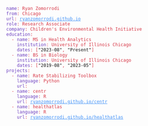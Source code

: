 <body class="markdown-body">

<div class="sourceCode" id="cb1"><pre
class="sourceCode yaml"><code class="sourceCode yaml"><span id="cb1-1"><a href="#cb1-1" aria-hidden="true" tabindex="-1"></a><span class="fu" style="color: #6f42c1">name</span><span class="kw" style="color: #d73a49">:</span><span class="at" style="color: #d73a49"> Ryan Zomorrodi</span></span>
<span id="cb1-2"><a href="#cb1-2" aria-hidden="true" tabindex="-1"></a><span class="fu" style="color: #6f42c1" style="color: #6f42c1">from</span><span class="kw" style="color: #d73a49">:</span><span class="at" style="color: #d73a49"> Chicago</span></span>
<span id="cb1-3"><a href="#cb1-3" aria-hidden="true" tabindex="-1"></a><span class="fu" style="color: #6f42c1">url</span><span class="kw" style="color: #d73a49">:</span><span class="at" style="color: #d73a49"> <a style = "color: #4493f8" href="https://ryanzomorrodi.github.io">ryanzomorrodi.github.io</a></span></span>
<span id="cb1-4"><a href="#cb1-4" aria-hidden="true" tabindex="-1"></a><span class="fu" style="color: #6f42c1">role</span><span class="kw" style="color: #d73a49">:</span><span class="at" style="color: #d73a49"> Research Associate</span></span>
<span id="cb1-5"><a href="#cb1-5" aria-hidden="true" tabindex="-1"></a><span class="fu" style="color: #6f42c1">company</span><span class="kw" style="color: #d73a49">:</span><span class="at" style="color: #d73a49"> Children&#39;s Environmental Health Initiative</span></span>
<span id="cb1-6"><a href="#cb1-6" aria-hidden="true" tabindex="-1"></a><span class="fu" style="color: #6f42c1">education</span><span class="kw" style="color: #d73a49">:</span></span>
<span id="cb1-7"><a href="#cb1-7" aria-hidden="true" tabindex="-1"></a><span class="at" style="color: #d73a49">  </span><span class="kw" style="color: #d73a49">-</span><span class="at" style="color: #d73a49"> </span><span class="fu" style="color: #6f42c1">name</span><span class="kw" style="color: #d73a49">:</span><span class="at" style="color: #d73a49"> MS in Health Analytics</span></span>
<span id="cb1-8"><a href="#cb1-8" aria-hidden="true" tabindex="-1"></a><span class="at" style="color: #d73a49">    </span><span class="fu" style="color: #6f42c1">institution</span><span class="kw" style="color: #d73a49">:</span><span class="at" style="color: #d73a49"> University of Illinois Chicago</span></span>
<span id="cb1-9"><a href="#cb1-9" aria-hidden="true" tabindex="-1"></a><span class="at" style="color: #d73a49">    </span><span class="fu" style="color: #6f42c1">dates</span><span class="kw" style="color: #d73a49">:</span><span class="at" style="color: #d73a49"> </span><span class="kw" style="color: #d73a49">[</span><span class="st">&quot;2023-08&quot;</span><span class="kw" style="color: #d73a49">,</span><span class="at" style="color: #d73a49"> </span><span class="st">&quot;Present&quot;</span><span class="kw" style="color: #d73a49">]</span></span>
<span id="cb1-10"><a href="#cb1-10" aria-hidden="true" tabindex="-1"></a><span class="at" style="color: #d73a49">  </span><span class="kw" style="color: #d73a49">-</span><span class="at" style="color: #d73a49"> </span><span class="fu" style="color: #6f42c1">name</span><span class="kw" style="color: #d73a49">:</span><span class="at" style="color: #d73a49"> BS in Biology</span></span>
<span id="cb1-11"><a href="#cb1-11" aria-hidden="true" tabindex="-1"></a><span class="at" style="color: #d73a49">    </span><span class="fu" style="color: #6f42c1">institution</span><span class="kw" style="color: #d73a49">:</span><span class="at" style="color: #d73a49"> University of Illinois Chicago</span></span>
<span id="cb1-12"><a href="#cb1-12" aria-hidden="true" tabindex="-1"></a><span class="at" style="color: #d73a49">    </span><span class="fu" style="color: #6f42c1">dates</span><span class="kw" style="color: #d73a49">:</span><span class="at" style="color: #d73a49"> </span><span class="kw" style="color: #d73a49">[</span><span class="st">&quot;2019-08&quot;</span><span class="kw" style="color: #d73a49">,</span><span class="at" style="color: #d73a49"> </span><span class="st">&quot;2023-05&quot;</span><span class="kw" style="color: #d73a49">]</span></span>
<span id="cb1-13"><a href="#cb1-13" aria-hidden="true" tabindex="-1"></a><span class="fu" style="color: #6f42c1">projects</span><span class="kw" style="color: #d73a49">:</span></span>
<span id="cb1-14"><a href="#cb1-14" aria-hidden="true" tabindex="-1"></a><span class="at" style="color: #d73a49">  </span><span class="kw" style="color: #d73a49">-</span><span class="at" style="color: #d73a49"> </span><span class="fu" style="color: #6f42c1">name</span><span class="kw" style="color: #d73a49">:</span><span class="at" style="color: #d73a49"> Rate Stabilizing Toolbox</span></span>
<span id="cb1-15"><a href="#cb1-15" aria-hidden="true" tabindex="-1"></a><span class="at" style="color: #d73a49">    </span><span class="fu" style="color: #6f42c1">language</span><span class="kw" style="color: #d73a49">:</span><span class="at" style="color: #d73a49"> Python</span></span>
<span id="cb1-16"><a href="#cb1-16" aria-hidden="true" tabindex="-1"></a><span class="at" style="color: #d73a49">    </span><span class="fu" style="color: #6f42c1">url</span><span class="kw" style="color: #d73a49">:</span><span class="at" style="color: #d73a49"> </span></span>
<span id="cb1-17"><a href="#cb1-17" aria-hidden="true" tabindex="-1"></a><span class="at" style="color: #d73a49">  </span><span class="kw" style="color: #d73a49">-</span><span class="at" style="color: #d73a49"> </span><span class="fu" style="color: #6f42c1">name</span><span class="kw" style="color: #d73a49">:</span><span class="at" style="color: #d73a49"> centr</span></span>
<span id="cb1-18"><a href="#cb1-18" aria-hidden="true" tabindex="-1"></a><span class="at" style="color: #d73a49">    </span><span class="fu" style="color: #6f42c1">language</span><span class="kw" style="color: #d73a49">:</span><span class="at" style="color: #d73a49"> R</span></span>
<span id="cb1-19"><a href="#cb1-19" aria-hidden="true" tabindex="-1"></a><span class="at" style="color: #d73a49">    </span><span class="fu" style="color: #6f42c1">url</span><span class="kw" style="color: #d73a49">:</span><span class="at" style="color: #d73a49"> <a style = "color: #4493f8" href="https://ryanzomorrodi.github.io/centr">ryanzomorrodi.github.io/centr</a></span></span>
<span id="cb1-20"><a href="#cb1-20" aria-hidden="true" tabindex="-1"></a><span class="at" style="color: #d73a49">  </span><span class="kw" style="color: #d73a49">-</span><span class="at" style="color: #d73a49"> </span><span class="fu" style="color: #6f42c1">name</span><span class="kw" style="color: #d73a49">:</span><span class="at" style="color: #d73a49"> healthatlas </span></span>
<span id="cb1-21"><a href="#cb1-21" aria-hidden="true" tabindex="-1"></a><span class="at" style="color: #d73a49">    </span><span class="fu" style="color: #6f42c1">language</span><span class="kw" style="color: #d73a49">:</span><span class="at" style="color: #d73a49"> R</span></span>
<span id="cb1-22"><a href="#cb1-22" aria-hidden="true" tabindex="-1"></a><span class="at" style="color: #d73a49">    </span><span class="fu" style="color: #6f42c1">url</span><span class="kw" style="color: #d73a49">:</span><span class="at" style="color: #d73a49"> <a style = "color: #4493f8" href="https://ryanzomorrodi.github.io/healthatlas">ryanzomorrodi.github.io/healthatlas</a></span></span></code></pre></div>

</body>
